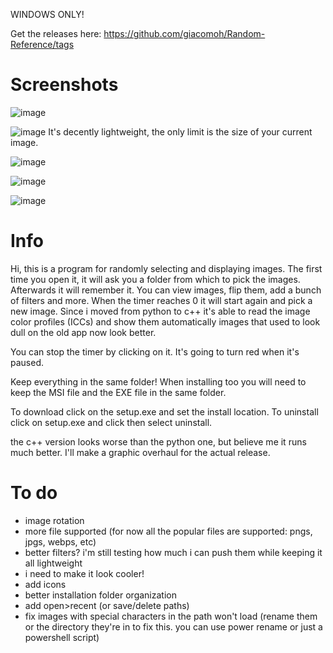 WINDOWS ONLY!

Get the releases here: https://github.com/giacomoh/Random-Reference/tags

# Screenshots

![image](https://github.com/giacomoh/reference-picker/assets/53836108/3abf46bc-7e30-4734-9261-a3271796297e)

![image](https://github.com/giacomoh/reference-picker/assets/53836108/df37ab6c-b44b-4415-a4c1-4f7c54d56d2a)
It's decently lightweight, the only limit is the size of your current image. 

![image](https://github.com/giacomoh/reference-picker/assets/53836108/fe020aed-7b25-43cb-90ba-115d8b9fdc1c)

![image](https://github.com/giacomoh/reference-picker/assets/53836108/7981ad24-ff63-45ae-be84-78f02ebf86cf)

![image](https://github.com/giacomoh/reference-picker/assets/53836108/1d7de2db-1e8d-4858-9d1f-ae0650628d44)

# Info

Hi, this is a program for randomly selecting and displaying images.
The first time you open it, it will ask you a folder from which to pick the images. Afterwards it will remember it.
You can view images, flip them, add a bunch of filters and more. When the timer reaches 0 it will start again and pick a new image.
Since i moved from python to c++ it's able to read the image color profiles (ICCs) and show them automatically images that used to look dull on the old app now look better.

You can stop the timer by clicking on it. It's going to turn red when it's paused.

Keep everything in the same folder! When installing too you will need to keep the MSI file and the EXE file in the same folder. 

To download click on the setup.exe and set the install location.
To uninstall click on setup.exe and click then select uninstall.

the c++ version looks worse than the python one, but believe me it runs much better. I'll make a graphic overhaul for the actual release.
# To do

- image rotation
- more file supported (for now all the popular files are supported: pngs, jpgs, webps, etc)
- better filters? i'm still testing how much i can push them while keeping it all lightweight 
- i need to make it look cooler!
- add icons
- better installation folder organization
- add open>recent (or save/delete paths)
- fix images with special characters in the path won't load (rename them or the directory they're in to fix this. you can use power rename or just a powershell script)
